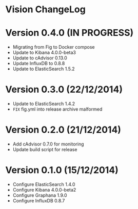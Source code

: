 Vision ChangeLog
================

# Version 0.4.0 (IN PROGRESS)

- Migrating from Fig to Docker compose
- Update to Kibana 4.0.0-beta3
- Update to cAdvisor 0.13.0
- Update InfluxDB to 0.8.8
- Update to ElasticSearch 1.5.2

# Version 0.3.0 (22/12/2014)

- Update to ElasticSearch 1.4.2
- `FIX` fig.yml into release archive malformed

# Version 0.2.0 (21/12/2014)

- Add cAdvisor 0.7.0 for monitoring
- Update build script for release

# Version 0.1.0 (15/12/2014)

- Configure ElasticSearch 1.4.0
- Configure Kibana 4.0.0-beta2
- Configure Graphana 1.9.0
- Configure InfluxDB 0.8.7
